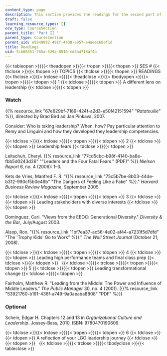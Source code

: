 ```yaml
---
content_type: page
description: This section provides the readings for the second part of the course.
draft: false
learning_resource_types: []
ocw_type: CourseSection
parent_title: 'Part II '
parent_type: CourseSection
parent_uid: e5949092-491f-4438-e957-e4aeec68ef1d
title: Readings
uid: 5cb08451-765a-529a-8916-cd8a4718af4b
---
```

{{< tableopen >}}{{< theadopen >}}{{< tropen >}}{{< thopen >}}
SES #
{{< thclose >}}{{< thopen >}}
TOPICS
{{< thclose >}}{{< thopen >}}
READINGS
{{< thclose >}}{{< trclose >}}{{< theadclose >}}{{< tbodyopen >}}{{< tropen >}}{{< tdopen >}}
1
{{< tdclose >}}{{< tdopen >}}
A different lens on leadership
{{< tdclose >}}{{< tdopen >}}

### Watch

{{% resource_link "67e629bf-7189-424f-a2d3-e50f42151594" "*Ratatouille*" %}}, directed by Brad Bird ad Jan Pinkava, 2007.

Consider: Who is taking leadership? When, how? Pay particular attention to Remy and Linguini and how they developed they leadership competencies.

{{< tdclose >}}{{< trclose >}}{{< tropen >}}{{< tdopen >}}
2
{{< tdclose >}}{{< tdopen >}}
Leadership fears
{{< tdclose >}}{{< tdopen >}}

Leitschuh, Cheryl. {{% resource_link "77cd5cbc-b98f-4140-ba8e-fbb5d0243d36" "\"Leaders and the Four Fatal Fears.\" (PDF)" %}} *Nielson Report* 6, no. 4 (2006): 1–3. 

Kets de Vries, Manfred F. R. "{{% resource_link "75c5b7be-8b03-44de-b312-990cf5b0e46b" "The Dangers of Feeling Like a Fake" %}}." *Harvard Business Review Magazine*, September 2005.

{{< tdclose >}}{{< trclose >}}{{< tropen >}}{{< tdopen >}}
3
{{< tdclose >}}{{< tdopen >}}
Leading stakeholders with diverse interests
{{< tdclose >}}{{< tdopen >}}

Dominguez, Cari. "Views from the EEOC: Generational Diversity." *Diversity & the Bar*, July/August 2003.

Alsop, Ron. "{{% resource_link "1bf7ea37-ac56-4e02-af44-a7231f5d7dfd" "The 'Trophy Kids' Go to Work" %}}." *The Wall Street Journal* (October 21, 2008).

{{< tdclose >}}{{< trclose >}}{{< tropen >}}{{< tdopen >}}
4
{{< tdclose >}}{{< tdopen >}}
Leading high performance teams and final class prep
{{< tdclose >}}{{< tdopen >}}
 
{{< tdclose >}}{{< trclose >}}{{< tropen >}}{{< tdopen >}}
5
{{< tdclose >}}{{< tdopen >}}
Leading transformational change
{{< tdclose >}}{{< tdopen >}}

Fairholm, Matthew R. "Leading from the Middle: The Power and Influence of Middle Leaders." *The Public Manager* 30, no. 4 (2001). ({{% resource_link "53921760-b191-436f-a749-9a0aeaba8808" "PDF" %}})

### Optional

Schein, Edgar H. Chapters 12 and 13 in *Organizational Culture and Leadership*. Jossey-Bass, 2010. ISBN: 9780470190609.

{{< tdclose >}}{{< trclose >}}{{< tropen >}}{{< tdopen >}}
6
{{< tdclose >}}{{< tdopen >}}
A reflection of your LGO leadership journey
{{< tdclose >}}{{< tdopen >}}
 
{{< tdclose >}}{{< trclose >}}{{< tbodyclose >}}{{< tableclose >}}